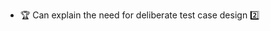 * <span id="outcome-explain">:trophy: Can explain the need for deliberate test case design :two:</span>
